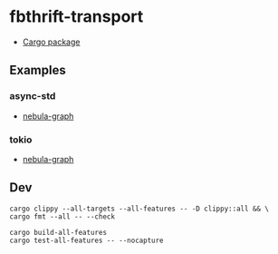 # fbthrift-transport

* [Cargo package](https://crates.io/crates/fbthrift-transport)

## Examples

### async-std

* [nebula-graph](https://github.com/bk-rs/nebula-graph-rs/blob/master/demos/async-std/src/graph_client.rs)

### tokio

* [nebula-graph](https://github.com/bk-rs/nebula-graph-rs/blob/master/demos/tokio/src/graph_client.rs)

## Dev

```
cargo clippy --all-targets --all-features -- -D clippy::all && \
cargo fmt --all -- --check
```

```
cargo build-all-features
cargo test-all-features -- --nocapture
```
